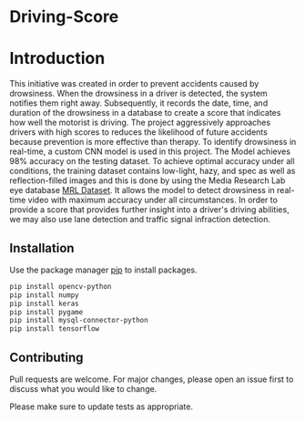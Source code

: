 # Driving-Score
# Introduction
This initiative was created in order to prevent accidents caused by drowsiness. When the drowsiness in a driver is detected, the system notifies them right away. Subsequently, it records the date, time, and duration of the drowsiness in a database to create a score that indicates how well the motorist is driving. The project aggressively approaches drivers with high scores to reduces the likelihood of future accidents because prevention is more effective than therapy.
To identify drowsiness in real-time, a custom CNN model is used in this project. The Model achieves 98% accuracy on the testing dataset. To achieve optimal accuracy under all conditions, the training dataset contains low-light, hazy, and spec as well as reflection-filled images and this is done by using the Media Research Lab eye database [MRL Dataset](http://mrl.cs.vsb.cz/eyedataset). It allows the model to detect drowsiness in real-time video with maximum accuracy under all circumstances.
In order to provide a score that provides further insight into a driver's driving abilities, we may also use lane detection and traffic signal infraction detection. 
 

## Installation

Use the package manager [pip](https://pip.pypa.io/en/stable/) to install packages.

```bash
pip install opencv-python
pip install numpy
pip install keras
pip install pygame
pip install mysql-connector-python
pip install tensorflow
```
## Contributing

Pull requests are welcome. For major changes, please open an issue first
to discuss what you would like to change.

Please make sure to update tests as appropriate.
